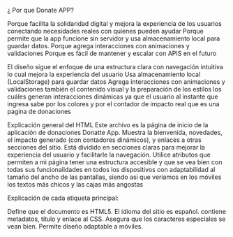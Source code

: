 ¿ Por que  Donate APP?

Porque facilita la solidaridad digital y mejora la experiencia 
de los usuarios conectando necesidades reales con quienes pueden ayudar
Porque permite que la app funcione sin servidor y usa almacenamiento
local para guardar datos. Porque agrega interacciones con animaciones y validaciones
Porque es fácil de mantener y escalar con APIS en el futuro
 
El diseño sigue el enfoque de una estructura clara con navegación intuitiva
lo cual mejora la experiencia del usuario 
Usa almacenamiento local (LocalStorage) para guardar datos
Agrega interacciones con animaciones y validaciones también el
contenido visual y la preparación de los estilos los cuáles generan
interacciones dinámicas ya que el usuario al instante que ingresa
sabe por los colores y por el contador de impacto real que es una pagina de donaciones

Explicación general del HTML
Este archivo es la página de inicio de la aplicación de donaciones Donatte App. 
Muestra la bienvenida, novedades, el impacto generado (con contadores dinámicos),
y enlaces a otras secciones del sitio.
Está dividido en secciones claras para mejorar la experiencia del usuario y
facilitarle la navegación. Utilice atributos que permiten a mi página tener una estructura accesible y que se vea bien con todas sus funcionalidades en todos los dispositivos con adaptabilidad al tamaño del ancho de las pantallas, siendo asi que 
veriamos en los móviles los textos más chicos y las cajas más angostas

 Explicación de cada etiqueta principal:
<!DOCTYPE html> Define que el documento es HTML5.
<html lang="es"> El idioma del sitio es español.
<head> contiene metadatos, título y enlace al CSS.
<meta charset="UTF-8"> Asegura que los caracteres especiales se vean bien.
<meta name="viewport"...> Permite diseño adaptable a móviles.
<title> Título que aparece en la pestaña del navegador.
<link rel="stylesheet"> Enlaza el archivo de estilos CSS.
<body> Contiene todo el contenido visible de la página.
<div class="header"> Muestra una imagen en el encabezado.
<div class="menu"> Incluye el menú de navegación.
<nav> Agrupa los enlaces a otras páginas.
<section class="hero"> Sección principal con título, texto y formulario.
<form> Contiene los campos para que el usuario se registre.
<label> y <input> Etiquetas y campos para completar datos personales.
<button> Botón para enviar el formulario.
<div class="footer"> Pie de página con redes sociales y contacto.
<script src="main.js"> Enlaza un archivo JavaScript externo.


El archivo estilos.css define el diseño visual completo de la aplicación:
sus colores, la tipografía, la organización, formularios, responsividad 
y estilos para cada sección (header, menu, body, footer)
También me permite que mi página sea moderna, clara, agil y útil 

Explicación breve:
body, .formulario, .formulario *
Define fuente general del sitio.

body
Establece fondo, color de texto y estructura base vertical.

.header img
Estilo para la imagen superior: tamaño y borde.

.nav-menu, .nav-menu a
Menú horizontal: fondo verde claro, enlaces con hover.

.hero
Sección principal con imagen de fondo centrada.

.hero-texto, .card-box, .registro
Contenedores centrales con fondo verde oscuro, texto blanco, sombra y borde redondeado.

.hero-texto.quienes-texto p
Solo aplica alineación a izquierda para la página “¿Quiénes somos?”.

Títulos y párrafos (h1, h2, p)
Tamaño grande, márgenes claros, buena legibilidad.

.boton
Botón verde con efecto hover.

.novedades, .slider, .slide
Caja de novedades: diseño tipo cards con imágenes y textos.

.impacto, .stats, .stat
Estilo para los números de impacto (donaciones, voluntarios): bloques centrados y con sombra.

.equipo-img
Imagen con borde redondeado y centrada.

.formulario, inputs, labels, textarea, button
Estilo claro y organizado del formulario de registro: campos grandes, legibles y botón verde.

.footer, .contacto, .item
Pie de página con íconos y contactos alineados.

html, body, .cuerpo
Estructura general para que el contenido ocupe toda la altura de la pantalla.

 @media (max-width: 768px)
Adaptación para móviles: texto más chico, cajas más angostas.

El código JavaScript le da interactividad a la página.
Muestra y anima los contadores de impacto
Validad los formularios de registro y donación
Guarda datos en el navegador usando LocalStorage

Explicación breve:

DOMContentLoaded
Espera que se cargue el HTML antes de ejecutar el script.

Contadores (donaciones, voluntarios, personasAyudadas)
Muestra y guarda las cantidades en pantalla y en localStorage.

animateCounters()
Anima los contadores cuando entran en pantalla al hacer scroll.

isInViewport(el)
Verifica si un elemento está visible en la ventana.

Formulario de registro (#formRegistro)
Valida nombre, email, teléfono, provincia y localidad. Si es correcto, suma un voluntario y guarda el dato localmente.

Formulario de donación (#formDonacion)
Valida email, categoría y descripción. Si todo está bien, suma una donación y muestra un mensaje de agradecimiento.


El archivo main.js controla los contadores, los formularios y datos locales
Se activa luego de que termina de cargar la página
Mejora la experiencia del usuario
Permite que la APP funcione sin servidor 

